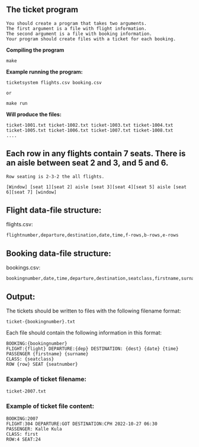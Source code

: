 
## The ticket program

```
You should create a program that takes two arguments.
The first argument is a file with flight information.
The second argument is a file with booking information.
Your program should create files with a ticket for each booking.
```
**Compiling the program**

```
make
```

**Example running the program:**
```
ticketsystem flights.csv booking.csv

or

make run
```

**Will produce the files:**

```
ticket-1001.txt ticket-1002.txt ticket-1003.txt ticket-1004.txt
ticket-1005.txt ticket-1006.txt ticket-1007.txt ticket-1008.txt
....
```

## Each row in any flights contain 7 seats. There is an aisle between seat 2 and 3, and 5 and 6.

```
Row seating is 2-3-2 the all flights.

[Window] [seat 1][seat 2] aisle [seat 3][seat 4][seat 5] aisle [seat 6][seat 7] [window]

```

## Flight data-file structure:

flights.csv:
```
flightnumber,departure,destination,date,time,f-rows,b-rows,e-rows
```

## Booking data-file structure:

bookings.csv:
```
bookingnumber,date,time,departure,destination,seatclass,firstname,surname
```

## Output:

The tickets should be written to files with the following filename format:

```
ticket-{bookingnumber}.txt
```

Each file should contain the following information in this format: 

```
BOOKING:{bookingnumber} 
FLIGHT:{flight} DEPARTURE:{dep} DESTINATION: {dest} {date} {time}
PASSENGER {firstname} {surname}
CLASS: {seatclass}
ROW {row} SEAT {seatnumber}
```

### Example of ticket filename:

```
ticket-2007.txt
```

### Example of ticket file content:
```
BOOKING:2007
FLIGHT:304 DEPARTURE:GOT DESTINATION:CPH 2022-10-27 06:30
PASSENGER: Kalle Kula
CLASS: first
ROW:4 SEAT:24
```
